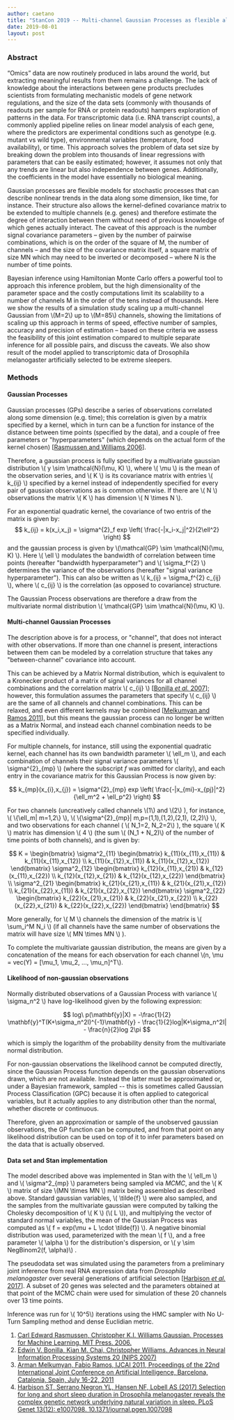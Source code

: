 ```yaml
---
author: caetano
title: "StanCon 2019 -- Multi-channel Gaussian Processes as flexible alternatives to linear models: perspectives and challenges to scaling up Bayesian inference to genomic-scale data"
date: 2019-08-01
layout: post
---
```


### Abstract

“Omics” data are now routinely produced in labs around the world, but extracting meaningful results from them remains a challenge. The lack of knowledge about the interactions between gene products precludes scientists from formulating mechanistic models of gene network regulations, and the size of the data sets (commonly with thousands of readouts per sample for RNA or protein readouts) hampers exploration of patterns in the data. For transcriptomic data (i.e. RNA transcript counts), a commonly applied pipeline relies on linear model analysis of each gene, where the predictors are experimental conditions such as genotype (e.g. mutant vs wild type), environmental variables (temperature, food availability), or time. This approach solves the problem of data set size by breaking down the problem into thousands of linear regressions with parameters that can be easily estimated; however, it assumes not only that any trends are linear but also independence between genes. Additionally, the coefficients in the model have essentially no biological meaning.

Gaussian processes are flexible models for stochastic processes that can describe nonlinear trends in the data along some dimension, like time, for instance. Their structure also allows the kernel-defined covariance matrix to be extended to multiple channels (e.g. genes) and therefore estimate the degree of interaction between them without need of previous knowledge of which genes actually interact. The caveat of this approach is the number signal covariance parameters – given by the number of pairwise combinations, which is on the order of the square of M, the number of channels – and the size of the covariance matrix itself, a square matrix of size MN which may need to be inverted or decomposed – where N is the number of time points.

Bayesian inference using Hamiltonian Monte Carlo offers a powerful tool to approach this inference problem, but the high dimensionality of the parameter space and the costly computations limit its scalability to a number of channels M in the order of the tens instead of thousands. Here we show the results of a simulation study scaling up a multi-channel Gaussian from \\(M=2\\) up to \\(M=85\\) channels, showing the limitations of scaling up this approach in terms of speed, effective number of samples, accuracy and precision of estimation – based on these criteria we assess the feasibility of this joint estimation compared to multiple separate inference for all possible pairs, and discuss the caveats. We also show result of the model applied to transcriptomic data of Drosophila melanogaster artificially selected to be extreme sleepers.

### Methods

#### Gaussian Processes

Gaussian processes (GPs) describe a series of observations correlated along some dimension (e.g. time); this correlation is given by a matrix specified by a kernel, which in turn can be a function for instance of the distance between time points (specified by the data), and a couple of free parameters or "hyperparameters" (which depends on the actual form of the kernel chosen) [[Rasmussen and Williams 2006](http://www.gaussianprocess.org/gpml/)].

Therefore, a gaussian process is fully specified by a multivariate gaussian distribution \\( y \\sim \\mathcal{N}(\\mu, K) \\), where \\( \\mu \\) is the mean of the observation series, and \\( K \\) is its covariance matrix with entries \\( k_{ij} \\) specified by a kernel instead of independently specified for every pair of gaussian observations as is common otherwise. If there are \\( N \\) observations the matrix \\( K \\) has dimension \\( N \\times N \\).

For an exponential quadratic kernel, the covariance of two entris of the matrix is given by:
$$ k_{ij} = k(x_i,x_j) = \sigma^{2}_f exp \left( \frac{-|x_i-x_j|^2}{2\ell^2} \right) $$ and the gaussian process is given by \\(\\mathcal{GP} \\sim \\mathcal{N}(\\mu, K) \\). Here \\( \\ell \\) modulates the bandwidth of correlation between time points (hereafter "bandwidth hyperparameter") and \\( \\sigma_f^{2} \\) determines the variance of the observations (hereafter "signal variance hyperparameter").
This can also be written as \\( k_{ij} = \\sigma_f^{2} c_{ij} \\), where \\( c_{ij} \\) is the correlation (as opposed to covariance) structure.

The Gaussian Process observations are therefore a draw from the multivariate normal distribution \\( \\mathcal{GP} \\sim \\mathcal{N}(\\mu, K) \\).


#### Multi-channel Gaussian Processes

The description above is for a process, or "channel", that does not interact with other observations. If more than one channel is present, interactions between them can be modeled by a correlation structure that takes any "between-channel" covariance into account.

This can be achieved by a Matrix Normal distribution, which is equivalent to a Kronecker product of a matrix of signal variances for all channel combinations and the correlation matrix \\( c_{ij} \\) [[Bonilla _et al._ 2007](https://papers.nips.cc/paper/3189-multi-task-gaussian-process-prediction)]; however, this formulation assumes the parameters that specify \\( c_{ij} \\) are the same of all channels and channel combinations. This can be relaxed, and even different kernels may be combined [[Melkumyan and Ramos 2011](https://www.ijcai.org/Proceedings/11/Papers/238.pdf)], but this means the gaussian process can no longer be written as a Matrix Normal, and instead each channel combination needs to be specified individually.

For multiple channels, for instance, still using the exponential quadratic kernel, each channel has its own bandwidth parameter \\( \\ell_m \\), and each combination of channels their signal variance parameters \\( \\sigma^{2}_{mp} \\) (where the subscript _f_ was omitted for clarity), and each entry in the covariance matrix for this Gaussian Process is now given by:

$$ k_{mp}(x_{i},x_{j}) = \sigma^{2}_{mp} exp \left( \frac{-|x_{mi}-x_{pj}|^2}{\ell_m^2 + \ell_p^2} \right) $$

For two channels (uncreatively called channels \\(1\\) and \\(2\\) ), for instance, \\( \\{\\ell_m| m=1,2\\} \\),  \\( \\{\\sigma^{2}_{mp}| m,p=(1,1),(1,2),(2,1), (2,2)\\} \\), and two observations for each channel ( \\( N_1=2, N_2=2\\) ), the square \\( K \\) matrix has dimension \\( 4 \\) (the sum \\( (N_1 + N_2)\\) of the number of time points of both channels), and is given by:

$$ K = \begin{bmatrix} \sigma^2_{11} \begin{bmatrix} k_{11}(x_{11},x_{11}) & k_{11}(x_{11},x_{12}) \\ k_{11}(x_{12},x_{11}) & k_{11}(x_{12},x_{12}) \end{bmatrix} \sigma^2_{12} \begin{bmatrix} k_{12}(x_{11},x_{21}) & k_{12}(x_{11},x_{22}) \\ k_{12}(x_{12},x_{21}) & k_{12}(x_{12},x_{22}) \end{bmatrix} \\ \sigma^2_{21} \begin{bmatrix} k_{21}(x_{21},x_{11}) & k_{21}(x_{21},x_{12}) \\ k_{21}(x_{22},x_{11}) & k_{21}(x_{22},x_{12}) \end{bmatrix} \sigma^2_{22} \begin{bmatrix} k_{22}(x_{21},x_{21}) & k_{22}(x_{21},x_{22}) \\ k_{22}(x_{22},x_{21}) & k_{22}(x_{22},x_{22}) \end{bmatrix} \end{bmatrix} $$

More generally, for \\( M \\) channels the dimension of the matrix is \\( \\sum_i^M N_i \\) (if all channels have the same number of observations the matrix will have size \\( MN \\times MN \\) ).

To complete the multivariate gaussian distribution, the means are given by a concatenation of the means for each observation for each channel \\(n, \\mu = vec(Y) = [\\mu_1, \\mu_2, ..., \\mu_n]^T\\).


#### Likelihood of non-gaussian observations

Normally distributed observations of a Gaussian Process with variance \\( \\sigma_n^2 \\) have log-likelihood given by the following expression:


$$ log\ p(\mathbf{y}|X) = -\frac{1}{2} \mathbf{y}^T(K+\sigma_n^2I)^{-1}\mathbf{y} - \frac{1}{2}log|K+\sigma_n^2I| - \frac{n}{2}log 2\pi $$

which is simply the logarithm of the probability density from the multivariate normal distribution.

For non-gaussian observations the likelihood cannot be computed directly, since the Gaussian Process function depends on the gaussian observations drawn, which are not available. Instead the latter must be approximated or, under a Bayesian framework, sampled -- this is sometimes called Gaussian Process Classification (GPC) because it is often applied to categorical variables, but it actually applies to any distribution other than the normal, whether discrete or continuous.

Therefore, given an approximation or sample of the unobserved gaussian observations, the GP function can be computed, and from that point on any likelihood distribution can be used on top of it to infer parameters based on the data that is actually observed.


#### Data set and Stan implementation
The model described above was implemented in Stan with the \\( \\ell_m \\) and \\( \\sigma^2_{mp} \\) parameters being sampled via _MCMC_, and the \\( K \\) matrix of size \\(MN \\times MN \\) matrix being assembled as described above. Standard gaussian variables, \\( \\tilde{f} \\) were also sampled, and the samples from the multivariate gaussian were computed by talking the Cholesky decomposition of \\(  K \\) (\\(  L \\)), and multiplying the vector of standard normal variables, the mean of the Gaussian Process was computed as \\( f = exp(\\mu + L \\cdot \\tilde{f}) \\). A negative binomial distribution was used, parameterized with the mean \\( f \\), and a free parameter \\( \\alpha \\) for the distribution's dispersion, or \\( y \\sim NegBinom2(f, \\alpha)\\) .

The pseudodata set was simulated using the parameters from a preliminary joint inference from real RNA expression data from _Drosophila melanogaster_ over several generations of artificial selection [[Harbison _et al._ 2017](https://doi.org/10.1371/journal.pgen.1007098)]. A subset of 20 genes was selected and the parameters obtained at that point of the MCMC chain were used for simulation of these 20 channels over 13 time points.

Inference was run for \\( 10^5\\) iterations using the HMC sampler with No U-Turn Sampling method and dense Euclidian metric.

1. [Carl Edward Rasmussen, Christopher K.I. Williams Gaussian. Processes for Machine Learning. MIT Press. 2006.](http://www.gaussianprocess.org/gpml/)
2. [Edwin V. Bonilla, Kian M. Chai, Christopher Williams. Advances in Neural Information Processing Systems 20 (NIPS 2007)](https://papers.nips.cc/paper/3189-multi-task-gaussian-process-prediction)
3. [Arman Melkumyan, Fabio Ramos, IJCAI 2011, Proceedings of the 22nd International Joint Conference on Artificial Intelligence, Barcelona, Catalonia, Spain, July 16-22, 2011](https://www.ijcai.org/Proceedings/11/Papers/238.pdf)
4. [Harbison ST, Serrano Negron YL, Hansen NF, Lobell AS (2017) Selection for long and short sleep duration in Drosophila melanogaster reveals the complex genetic network underlying natural variation in sleep. PLoS Genet 13(12): e1007098. 10.1371/journal.pgen.1007098](https://doi.org/10.1371/journal.pgen.1007098)

<!-- [//]: # (comment) -->
<!-- `-- caetano, {{ page.date | date: "%Y-%m-%d" }}` -->
